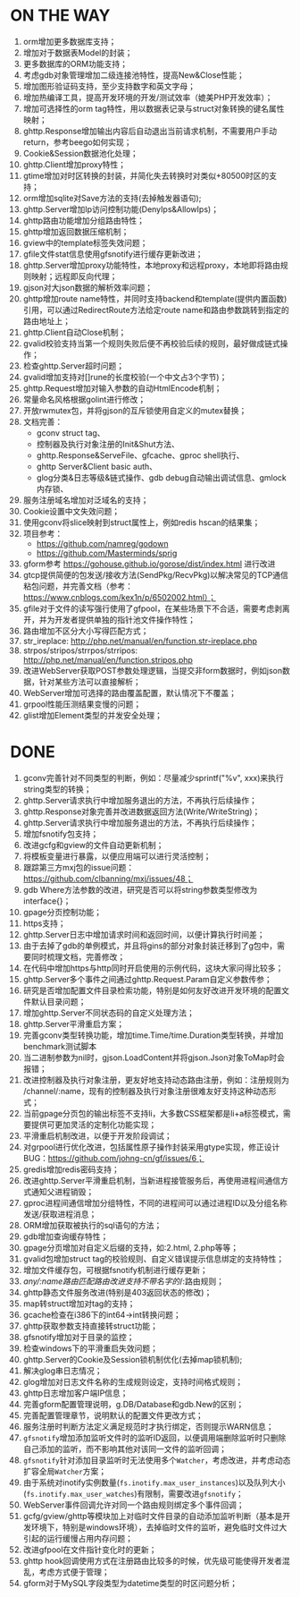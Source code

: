 # ON THE WAY
1. orm增加更多数据库支持；
1. 增加对于数据表Model的封装；
1. 更多数据库的ORM功能支持；
1. 考虑gdb对象管理增加二级连接池特性，提高New&Close性能；
1. 增加图形验证码支持，至少支持数字和英文字母；
1. 增加热编译工具，提高开发环境的开发/测试效率（媲美PHP开发效率）；
1. 增加可选择性的orm tag特性，用以数据表记录与struct对象转换的键名属性映射；
1. ghttp.Response增加输出内容后自动退出当前请求机制，不需要用户手动return，参考beego如何实现；
1. Cookie&Session数据池化处理；
1. ghttp.Client增加proxy特性；
1. gtime增加对时区转换的封装，并简化失去转换时对类似+80500时区的支持；
1. orm增加sqlite对Save方法的支持(去掉触发器语句);
1. ghttp.Server增加Ip访问控制功能(DenyIps&AllowIps)；
1. ghttp路由功能增加分组路由特性；
1. ghttp增加返回数据压缩机制；
1. gview中的template标签失效问题；
1. gfile文件stat信息使用gfsnotify进行缓存更新改进；
1. ghttp.Server增加proxy功能特性，本地proxy和远程proxy，本地即将路由规则映射；远程即反向代理；
1. gjson对大json数据的解析效率问题；
1. ghttp增加route name特性，并同时支持backend和template(提供内置函数)引用，可以通过RedirectRoute方法给定route name和路由参数跳转到指定的路由地址上；
1. ghttp.Client自动Close机制；
1. gvalid校验支持当第一个规则失败后便不再校验后续的规则，最好做成链式操作；
1. 检查ghttp.Server超时问题；
1. gvalid增加支持对[]rune的长度校验(一个中文占3个字节)；
1. ghttp.Request增加对输入参数的自动HtmlEncode机制；
1. 常量命名风格根据golint进行修改；
1. 开放rwmutex包，并将gjson的互斥锁使用自定义的mutex替换；
1. 文档完善：
    - gconv struct tag、
    - 控制器及执行对象注册的Init&Shut方法、
    - ghttp.Response&ServeFile、gfcache、gproc shell执行、
    - ghttp Server&Client basic auth、
    - glog分类&日志等级&链式操作、gdb debug自动输出调试信息、gmlock内存锁、
1. 服务注册域名增加对泛域名的支持；
1. Cookie设置中文失效问题；
1. 使用gconv将slice映射到struct属性上，例如redis hscan的结果集；
1. 项目参考：
    - https://github.com/namreg/godown
    - https://github.com/Masterminds/sprig
1. gform参考 https://gohouse.github.io/gorose/dist/index.html 进行改进
1. gtcp提供简便的包发送/接收方法(SendPkg/RecvPkg)以解决常见的TCP通信粘包问题，并完善文档（参考：https://www.cnblogs.com/kex1n/p/6502002.html）；
1. gfile对于文件的读写强行使用了gfpool，在某些场景下不合适，需要考虑剥离开，并为开发者提供单独的指针池文件操作特性；
1. 路由增加不区分大小写得匹配方式；
1. str_ireplace: http://php.net/manual/en/function.str-ireplace.php
1. strpos/stripos/strrpos/strripos: http://php.net/manual/en/function.stripos.php
1. 改进WebServer获取POST参数处理逻辑，当提交非form数据时，例如json数据，针对某些方法可以直接解析；
1. WebServer增加可选择的路由覆盖配置，默认情况下不覆盖；
1. grpool性能压测结果变慢的问题；
1. glist增加Element类型的并发安全处理；








# DONE
1.  gconv完善针对不同类型的判断，例如：尽量减少sprintf("%v", xxx)来执行string类型的转换；
2.  ghttp.Server请求执行中增加服务退出的方法，不再执行后续操作；
3.  ghttp.Response对象完善并改进数据返回方法(Write/WriteString)；
4.  ghttp.Server请求执行中增加服务退出的方法，不再执行后续操作；
5.  增加fsnotify包支持；
6.  改进gcfg和gview的文件自动更新机制；
7.  将模板变量进行暴露，以便应用端可以进行灵活控制；
8.  跟踪第三方mxj包的issue问题：https://github.com/clbanning/mxj/issues/48；
9.  gdb Where方法参数的改进，研究是否可以将string参数类型修改为interface{}；
10. gpage分页控制功能；
11. https支持；
12. ghttp.Server日志中增加请求时间和返回时间，以便计算执行时间差；
13. 由于去掉了gdb的单例模式，并且将gins的部分对象封装迁移到了g包中，需要同时梳理文档，完善修改；
14. 在代码中增加https与http同时开启使用的示例代码，这块大家问得比较多；
15. ghttp.Server多个事件之间通过ghttp.Request.Param自定义参数传参；
16. 研究是否增加配置文件目录检索功能，特别是如何友好改进开发环境的配置文件默认目录问题；
17. 增加ghttp.Server不同状态码的自定义处理方法；
18. ghttp.Server平滑重启方案；
19. 完善gconv类型转换功能，增加time.Time/time.Duration类型转换，并增加benchmark测试脚本
20. 当二进制参数为nil时，gjson.LoadContent并将gjson.Json对象ToMap时会报错；
21. 改进控制器及执行对象注册，更友好地支持动态路由注册，例如：注册规则为 /channel/:name，现有的控制器及执行对象注册很难友好支持这种动态形式；
22. 当前gpage分页包的输出标签不支持li，大多数CSS框架都是li+a标签模式，需要提供可更加灵活的定制化功能实现；
23. 平滑重启机制改进，以便于开发阶段调试；
24. 对grpool进行优化改进，包括属性原子操作封装采用gtype实现，修正设计BUG：https://github.com/johng-cn/gf/issues/6；
25. gredis增加redis密码支持；
26. 改进ghttp.Server平滑重启机制，当新进程接管服务后，再使用进程间通信方式通知父进程销毁；
27. gproc进程间通信增加分组特性，不同的进程间可以通过进程ID以及分组名称发送/获取进程消息；
28. ORM增加获取被执行的sql语句的方法；
29. gdb增加查询缓存特性；
30. gpage分页增加对自定义后缀的支持，如:2.html, 2.php等等；
31. gvalid包增加struct tag的校验规则、自定义错误提示信息绑定的支持特性；
32. 增加文件缓存包，可根据fsnotify机制进行缓存更新；
33. *any/:name路由匹配路由改进支持不带名字的*/:路由规则；
34. ghttp静态文件服务改进(特别是403返回状态的修改)；
35. map转struct增加对tag的支持；
36. gcache检查在i386下的int64->int转换问题；
37. ghttp获取参数支持直接转struct功能；
38. gfsnotify增加对于目录的监控；
39. 检查windows下的平滑重启失效问题；
40. ghttp.Server的Cookie及Session锁机制优化(去掉map锁机制);
41. 解决glog串日志情况；
42. glog增加对日志文件名称的生成规则设定，支持时间格式规则；
43. ghttp日志增加客户端IP信息；
44. 完善gform配置管理说明，g.DB/Database和gdb.New的区别；
1. 完善配置管理章节，说明默认的配置文件更改方式；
1. 服务注册时判断方法定义满足规范时才执行绑定，否则提示WARN信息；
1. `gfsnotify`增加添加监听文件时的监听ID返回，以便调用端删除监听时只删除自己添加的监听，而不影响其他对该同一文件的监听回调；
1. `gfsnotify`针对添加目录监听时无法使用多个`Watcher`，考虑改进，并考虑动态扩容全局`Watcher`方案；
1. 由于系统对inotify实例数量(`fs.inotify.max_user_instances`)以及队列大小(`fs.inotify.max_user_watches`)有限制，需要改进`gfsnotify`；
1. WebServer事件回调允许对同一个路由规则绑定多个事件回调；
1. gcfg/gview/ghttp等模块加上对临时文件目录的自动添加监听判断（基本是开发环境下，特别是windows环境），去掉临时文件的监听，避免临时文件过大引起的运行缓慢占用内存问题；
1. 改进gfpool在文件指针变化时的更新；
1. ghttp hook回调使用方式在注册路由比较多的时候，优先级可能使得开发者混乱，考虑方式便于管理；
1. gform对于MySQL字段类型为datetime类型的时区问题分析；
